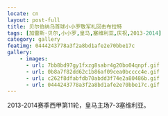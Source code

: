 ```yaml
---
locate: cn
layout: post-full
title: 贝尔伯纳乌首球小小罗敬军礼回击布拉特
tags: [加雷斯·贝尔,小小罗,皇马,塞维利亚,庆祝,2013-2014]
category: gallery
featimg: 0444243778a3f2a8bd1afe2e70bbe17c
gallery:
    - images:
      - url: 7bb8bd97gy1fxzg8sabr4g20bo04qnpf.gif
      - url: 0b8a7f82dd62c1b86af09cea0bcccc4e.gif
      - url: c262f8dfabfdb70abdd3f74e2a80486b.gif
      - url: 0444243778a3f2a8bd1afe2e70bbe17c.gif
---
```


2013-2014赛季西甲第11轮，皇马主场7-3塞维利亚。